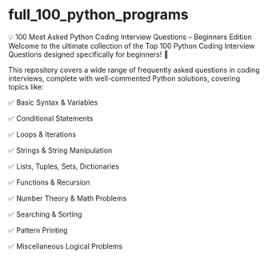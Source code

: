 # full_100_python_programs

💡 100 Most Asked Python Coding Interview Questions – Beginners Edition
Welcome to the ultimate collection of the Top 100 Python Coding Interview Questions designed specifically for beginners! 🚀

This repository covers a wide range of frequently asked questions in coding interviews, complete with well-commented Python solutions, covering topics like:

✅ Basic Syntax & Variables

✅ Conditional Statements

✅ Loops & Iterations

✅ Strings & String Manipulation

✅ Lists, Tuples, Sets, Dictionaries

✅ Functions & Recursion

✅ Number Theory & Math Problems

✅ Searching & Sorting

✅ Pattern Printing

✅ Miscellaneous Logical Problems

